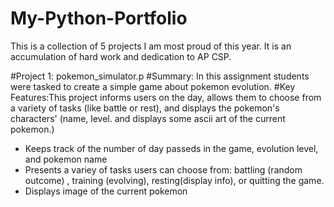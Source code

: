 # My-Python-Portfolio
This is a collection of 5 projects I am most proud of this year. It is an accumulation of hard work and dedication to AP CSP.

#Project 1: pokemon_simulator.p
#Summary: In this assignment students were tasked to create a simple game about pokemon evolution. 
#Key Features:This project informs users on the day, allows them to choose from a variety of tasks (like battle or rest), and displays the pokemon's characters' (name, level. and displays some ascii art of the current pokemon.)
  - Keeps track of the number of day passeds in the game, evolution level, and pokemon name
  - Presents a variey of tasks users can choose from: battling (random outcome) , training (evolving), resting(display info), or quitting the game.
  - Displays image of the current pokemon
